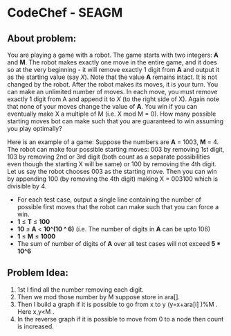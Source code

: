 # CodeChef - SEAGM

## About problem:  
You are playing a game with a robot. The game starts with two integers:  **A**  and  **M**. The robot makes exactly one move in the entire game, and it does so at the very beginning - it will remove exactly 1 digit from  **A**  and output it as the starting value (say  _X_). Note that the value  **A**  remains intact. It is not changed by the robot. After the robot makes its moves, it is your turn. You can make an unlimited number of moves. In each move, you must remove exactly 1 digit from A and append it to  _X_  (to the right side of X). Again note that none of your moves change the value of  **A**. You win if you can eventually make X a multiple of M (i.e. X mod M = 0). How many possible starting moves bot can make such that you are guaranteed to win assuming you play optimally?

Here is an example of a game: Suppose the numbers are  **A**  = 1003,  **M**  = 4. The robot can make four possible starting moves: 003 by removing 1st digit, 103 by removing 2nd or 3rd digit (both count as a separate possibilities even though the starting X will be same) or 100 by removing the 4th digit. Let us say the robot chooses 003 as the starting move. Then you can win by appending 100 (by removing the 4th digit) making X = 003100 which is divisible by 4.
-   For each test case, output a single line containing the number of possible first moves that the robot can make such that you can force a win.
  -   **1**  ≤  **T**  ≤  **100**
-   **10**  ≤  **A**  <  **10^(10 ^ 6)**  (i.e. The number of digits in  **A**  can be upto 106)
-   **1**  ≤  **M**  ≤  **1000**
-   The sum of number of digits of  **A**  over all test cases will not exceed  **5 * 10^6**

## Problem Idea:  

 1. 1st I find all the number removing each digit.
 2. Then we mod those number by M suppose store in ara[].
 3. Then I build a graph if it is possible to go from x to y (y=x+ara[i] )%M . Here x,y<M .
 4. In the reverse graph if it is possible  to move from 0 to a node then count is increased. 

<!--stackedit_data:
eyJoaXN0b3J5IjpbLTM2Mjc0NjU0N119
-->